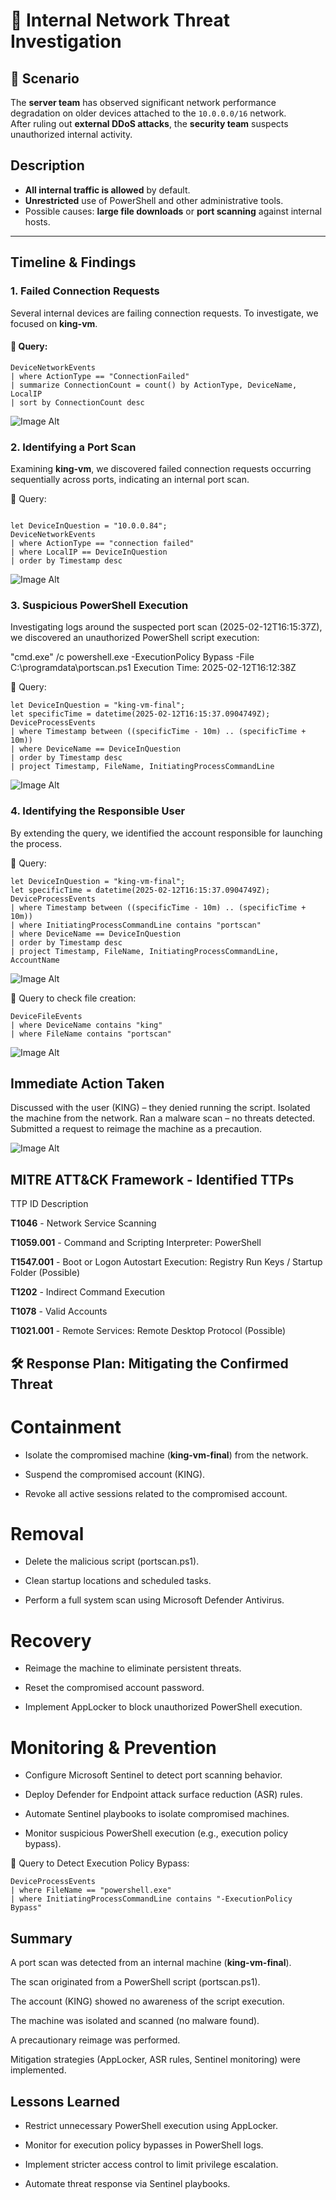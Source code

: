 # 🚨 Internal Network Threat Investigation

## 📌 Scenario
The **server team** has observed significant network performance degradation on older devices attached to the `10.0.0.0/16` network.  
After ruling out **external DDoS attacks**, the **security team** suspects unauthorized internal activity.

## Description
- **All internal traffic is allowed** by default.  
- **Unrestricted** use of PowerShell and other administrative tools.  
- Possible causes: **large file downloads** or **port scanning** against internal hosts.  

---

## Timeline & Findings

### **1. Failed Connection Requests**
Several internal devices are failing connection requests. To investigate, we focused on **king-vm**.

#### 📜 Query:
```kusto
DeviceNetworkEvents
| where ActionType == "ConnectionFailed"
| summarize ConnectionCount = count() by ActionType, DeviceName, LocalIP
| sort by ConnectionCount desc
```
 ![Image Alt](https://github.com/K-ING-TECH/Threat-Hunt_Network-Degradation/blob/main/img1.png?raw=true)

### 2. Identifying a Port Scan
Examining **king-vm**, we discovered failed connection requests occurring sequentially across ports, indicating an internal port scan.

📜 Query:
```kusto

let DeviceInQuestion = "10.0.0.84";
DeviceNetworkEvents
| where ActionType == "connection failed"
| where LocalIP == DeviceInQuestion
| order by Timestamp desc
```
 ![Image Alt](https://github.com/K-ING-TECH/Threat-Hunt_Network-Degradation/blob/main/img2.png?raw=true)

### 3. Suspicious PowerShell Execution
Investigating logs around the suspected port scan (2025-02-12T16:15:37Z), we discovered an unauthorized PowerShell script execution:

"cmd.exe" /c powershell.exe -ExecutionPolicy Bypass -File C:\programdata\portscan.ps1
Execution Time: 2025-02-12T16:12:38Z

📜 Query:
```kusto
let DeviceInQuestion = "king-vm-final";
let specificTime = datetime(2025-02-12T16:15:37.0904749Z);
DeviceProcessEvents
| where Timestamp between ((specificTime - 10m) .. (specificTime + 10m))
| where DeviceName == DeviceInQuestion
| order by Timestamp desc
| project Timestamp, FileName, InitiatingProcessCommandLine
```
 ![Image Alt](https://github.com/K-ING-TECH/Threat-Hunt_Network-Degradation/blob/main/img3.png?raw=true)

### 4. Identifying the Responsible User
By extending the query, we identified the account responsible for launching the process.

📜 Query:
```kusto
let DeviceInQuestion = "king-vm-final";
let specificTime = datetime(2025-02-12T16:15:37.0904749Z);
DeviceProcessEvents
| where Timestamp between ((specificTime - 10m) .. (specificTime + 10m))
| where InitiatingProcessCommandLine contains "portscan"
| where DeviceName == DeviceInQuestion
| order by Timestamp desc
| project Timestamp, FileName, InitiatingProcessCommandLine, AccountName
```
 ![Image Alt](https://github.com/K-ING-TECH/Threat-Hunt_Network-Degradation/blob/main/img4.png?raw=true)

📜 Query to check file creation:
```kusto
DeviceFileEvents
| where DeviceName contains "king"
| where FileName contains "portscan"
```
 ![Image Alt](https://github.com/K-ING-TECH/Threat-Hunt_Network-Degradation/blob/main/img5.png?raw=true)

## Immediate Action Taken
Discussed with the user (KING) – they denied running the script.
Isolated the machine from the network.
Ran a malware scan – no threats detected.
Submitted a request to reimage the machine as a precaution.

 ![Image Alt](https://github.com/K-ING-TECH/Threat-Hunt_Network-Degradation/blob/main/img6.png?raw=true)

## MITRE ATT&CK Framework - Identified TTPs
TTP ID	Description

**T1046**      -  Network Service Scanning

**T1059.001**	 -  Command and Scripting Interpreter: PowerShell

**T1547.001**	 -  Boot or Logon Autostart Execution: Registry Run Keys / Startup Folder (Possible)

**T1202**	   -    Indirect Command Execution

**T1078**	    -   Valid Accounts

**T1021.001**	-   Remote Services: Remote Desktop Protocol (Possible)

## 🛠 Response Plan: Mitigating the Confirmed Threat
# Containment

-  Isolate the compromised machine (**king-vm-final**) from the network.

-  Suspend the compromised account (KING).

-  Revoke all active sessions related to the compromised account.

# Removal
-  Delete the malicious script (portscan.ps1).

-  Clean startup locations and scheduled tasks.

-  Perform a full system scan using Microsoft Defender Antivirus.

# Recovery
-  Reimage the machine to eliminate persistent threats.

-  Reset the compromised account password.

-  Implement AppLocker to block unauthorized PowerShell execution.

# Monitoring & Prevention
-  Configure Microsoft Sentinel to detect port scanning behavior.

-  Deploy Defender for Endpoint attack surface reduction (ASR) rules.

-  Automate Sentinel playbooks to isolate compromised machines.

-  Monitor suspicious PowerShell execution (e.g., execution policy bypass).

📜 Query to Detect Execution Policy Bypass:
```kusto
DeviceProcessEvents
| where FileName == "powershell.exe"
| where InitiatingProcessCommandLine contains "-ExecutionPolicy Bypass"
```

## Summary
A port scan was detected from an internal machine (**king-vm-final**).

The scan originated from a PowerShell script (portscan.ps1).

The account (KING) showed no awareness of the script execution.

The machine was isolated and scanned (no malware found).

A precautionary reimage was performed.

Mitigation strategies (AppLocker, ASR rules, Sentinel monitoring) were implemented.

## Lessons Learned
- Restrict unnecessary PowerShell execution using AppLocker.

- Monitor for execution policy bypasses in PowerShell logs.

- Implement stricter access control to limit privilege escalation.

- Automate threat response via Sentinel playbooks.

